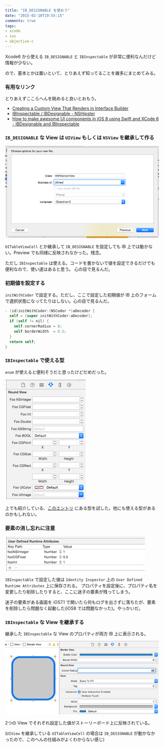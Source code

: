 ```yaml
---
title: "IB_DESIGNABLE を使おう"
date: "2015-02-10T19:55:15"
comments: true
tags: 
- xcode
- ios
- objective-c
---
```


Xcode6 から使える `IB_DESIGNABLE` と `IBInspectable` が非常に便利なんだけど情報が少ない。

ので、基本とかは置いといて、とりあえず知ってることを雑多にまとめてみる。

<!--more-->

### 有用なリンク

とりあえずここらへんを眺めると良いとおもう。

- [Creating a Custom View That Renders in Interface Builder](https://developer.apple.com/library/ios/recipes/xcode_help-IB_objects_media/chapters/CreatingaLiveViewofaCustomObject.html)
- [IBInspectable / IBDesignable - NSHipster](http://nshipster.com/ibinspectable-ibdesignable/)
- [How to make awesome UI components in iOS 8 using Swift and XCode 6 - IBDesignable and IBInspectable](https://www.weheartswift.com/make-awesome-ui-components-ios-8-using-swift-xcode-6/)

### `IB_DESIGNABLE` な View は `UIView` もしくは `NSView` を継承して作る

![](/images/post/ib-designable-1.png)

`UITableViewCell` とか継承して `IB_DESIGNABLE` を設定しても IB 上では動かない。Preview でも同様に反映されなかった。残念。

ただし `IBInspectable` は使える。コードを書かないで値を設定できるだけでも便利なので、使い道はあると思う。
心の目で見るんだ。

### 初期値を設定する

`initWithCoder` で設定する。ただし、ここで設定した初期値が IB 上のフォームで選択状態になってたりはしない。心の目で見るんだ。

```objective-c
- (id)initWithCoder:(NSCoder *)aDecoder {
  self = [super initWithCoder:aDecoder];
  if (self != nil) {
    self.cornerRadius = 8;
    self.borderWidth  = 0.5;
  }
  return self;
}
```

### `IBInspectable` で使える型

`enum` が使えると便利そうだと思ったけどだめだった。

![](/images/post/ib-designable-2.png)

上でも紹介している、[このエントリ](https://www.weheartswift.com/make-awesome-ui-components-ios-8-using-swift-xcode-6/)
にある型を試した。他にも使える型があるのかもしれない。

### 要素の消し忘れに注意

![](/images/post/ib-designable-3.png)

`IBInspectable` で設定した値は `Identity Inspector` 上の `User Defined Runtime Attributes` 上に保存される。
プロパティを設定後に、プロパティ名を変更したり削除したりすると、ここに迷子の要素が残ってしまう。

迷子の要素がある画面を iOS7.1 で開いたら何もログを出さずに落ちたが、要素を削除したら問題なく起動した(iOS8 では問題なかった)。やっかいだ。

### `IBInspectable` な View を継承する

継承した `IBInspectable` な View のプロパティが両方 IB 上に表示される。

![](/images/post/ib-designable-4.png)

2つの View でそれぞれ設定した値がストーリーボード上に反映されている。

(`UIView` を継承している `UITableViewCell` の場合は `IB_DESIGNABLE` が動かなかったので、このへんの仕組みがよくわからない感じ)

